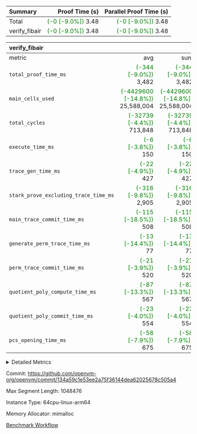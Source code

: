 | Summary | Proof Time (s) | Parallel Proof Time (s) |
|:---|---:|---:|
| Total | <span style='color: green'>(-0 [-9.0%])</span> 3.48 | <span style='color: green'>(-0 [-9.0%])</span> 3.48 |
| verify_fibair | <span style='color: green'>(-0 [-9.0%])</span> 3.48 | <span style='color: green'>(-0 [-9.0%])</span> 3.48 |


| verify_fibair |||||
|:---|---:|---:|---:|---:|
|metric|avg|sum|max|min|
| `total_proof_time_ms ` | <span style='color: green'>(-344 [-9.0%])</span> 3,482 | <span style='color: green'>(-344 [-9.0%])</span> 3,482 | <span style='color: green'>(-344 [-9.0%])</span> 3,482 | <span style='color: green'>(-344 [-9.0%])</span> 3,482 |
| `main_cells_used     ` | <span style='color: green'>(-4429600 [-14.8%])</span> 25,588,004 | <span style='color: green'>(-4429600 [-14.8%])</span> 25,588,004 | <span style='color: green'>(-4429600 [-14.8%])</span> 25,588,004 | <span style='color: green'>(-4429600 [-14.8%])</span> 25,588,004 |
| `total_cycles        ` | <span style='color: green'>(-32739 [-4.4%])</span> 713,848 | <span style='color: green'>(-32739 [-4.4%])</span> 713,848 | <span style='color: green'>(-32739 [-4.4%])</span> 713,848 | <span style='color: green'>(-32739 [-4.4%])</span> 713,848 |
| `execute_time_ms     ` | <span style='color: green'>(-6 [-3.8%])</span> 150 | <span style='color: green'>(-6 [-3.8%])</span> 150 | <span style='color: green'>(-6 [-3.8%])</span> 150 | <span style='color: green'>(-6 [-3.8%])</span> 150 |
| `trace_gen_time_ms   ` | <span style='color: green'>(-22 [-4.9%])</span> 427 | <span style='color: green'>(-22 [-4.9%])</span> 427 | <span style='color: green'>(-22 [-4.9%])</span> 427 | <span style='color: green'>(-22 [-4.9%])</span> 427 |
| `stark_prove_excluding_trace_time_ms` | <span style='color: green'>(-316 [-9.8%])</span> 2,905 | <span style='color: green'>(-316 [-9.8%])</span> 2,905 | <span style='color: green'>(-316 [-9.8%])</span> 2,905 | <span style='color: green'>(-316 [-9.8%])</span> 2,905 |
| `main_trace_commit_time_ms` | <span style='color: green'>(-115 [-18.5%])</span> 508 | <span style='color: green'>(-115 [-18.5%])</span> 508 | <span style='color: green'>(-115 [-18.5%])</span> 508 | <span style='color: green'>(-115 [-18.5%])</span> 508 |
| `generate_perm_trace_time_ms` | <span style='color: green'>(-13 [-14.4%])</span> 77 | <span style='color: green'>(-13 [-14.4%])</span> 77 | <span style='color: green'>(-13 [-14.4%])</span> 77 | <span style='color: green'>(-13 [-14.4%])</span> 77 |
| `perm_trace_commit_time_ms` | <span style='color: green'>(-21 [-3.9%])</span> 520 | <span style='color: green'>(-21 [-3.9%])</span> 520 | <span style='color: green'>(-21 [-3.9%])</span> 520 | <span style='color: green'>(-21 [-3.9%])</span> 520 |
| `quotient_poly_compute_time_ms` | <span style='color: green'>(-87 [-13.3%])</span> 567 | <span style='color: green'>(-87 [-13.3%])</span> 567 | <span style='color: green'>(-87 [-13.3%])</span> 567 | <span style='color: green'>(-87 [-13.3%])</span> 567 |
| `quotient_poly_commit_time_ms` | <span style='color: green'>(-23 [-4.0%])</span> 554 | <span style='color: green'>(-23 [-4.0%])</span> 554 | <span style='color: green'>(-23 [-4.0%])</span> 554 | <span style='color: green'>(-23 [-4.0%])</span> 554 |
| `pcs_opening_time_ms ` | <span style='color: green'>(-58 [-7.9%])</span> 675 | <span style='color: green'>(-58 [-7.9%])</span> 675 | <span style='color: green'>(-58 [-7.9%])</span> 675 | <span style='color: green'>(-58 [-7.9%])</span> 675 |



<details>
<summary>Detailed Metrics</summary>

|  | verify_program_compile_ms | total_cells | stark_prove_excluding_trace_time_ms | quotient_poly_compute_time_ms | quotient_poly_commit_time_ms | perm_trace_commit_time_ms | pcs_opening_time_ms | main_trace_commit_time_ms |
| --- | --- | --- | --- | --- | --- | --- | --- |
|  | 4 | 65,536 | 67 | 3 | 13 | 0 | 31 | 18 | 

| air_name | rows | quotient_deg | main_cols | interactions | constraints | cells |
| --- | --- | --- | --- | --- | --- | --- |
| AccessAdapterAir<2> |  | 4 |  | 5 | 12 |  | 
| AccessAdapterAir<4> |  | 4 |  | 5 | 12 |  | 
| AccessAdapterAir<8> |  | 4 |  | 5 | 12 |  | 
| FibonacciAir | 32,768 | 1 | 2 |  | 5 | 65,536 | 
| FriReducedOpeningAir |  | 4 |  | 35 | 59 |  | 
| NativePoseidon2Air<BabyBearParameters>, 1> |  | 4 |  | 31 | 302 |  | 
| PhantomAir |  | 4 |  | 3 | 4 |  | 
| ProgramAir |  | 1 |  | 1 | 4 |  | 
| VariableRangeCheckerAir |  | 1 |  | 1 | 4 |  | 
| VmAirWrapper<BranchNativeAdapterAir, BranchEqualCoreAir<1> |  | 2 |  | 11 | 23 |  | 
| VmAirWrapper<JalNativeAdapterAir, JalCoreAir> |  | 4 |  | 7 | 6 |  | 
| VmAirWrapper<NativeAdapterAir<2, 0>, PublicValuesCoreAir> |  | 4 |  | 11 | 22 |  | 
| VmAirWrapper<NativeAdapterAir<2, 1>, FieldArithmeticCoreAir> |  | 4 |  | 15 | 23 |  | 
| VmAirWrapper<NativeLoadStoreAdapterAir<1>, NativeLoadStoreCoreAir<1> |  | 4 |  | 15 | 20 |  | 
| VmAirWrapper<NativeLoadStoreAdapterAir<4>, NativeLoadStoreCoreAir<4> |  | 4 |  | 15 | 20 |  | 
| VmAirWrapper<NativeVectorizedAdapterAir<4>, FieldExtensionCoreAir> |  | 4 |  | 15 | 23 |  | 
| VmConnectorAir |  | 4 |  | 3 | 8 |  | 
| VolatileBoundaryAir |  | 4 |  | 4 | 16 |  | 

| group | trace_gen_time_ms | total_proof_time_ms | total_cycles | total_cells | stark_prove_excluding_trace_time_ms | quotient_poly_compute_time_ms | quotient_poly_commit_time_ms | perm_trace_commit_time_ms | pcs_opening_time_ms | main_trace_commit_time_ms | main_cells_used | generate_perm_trace_time_ms | execute_time_ms |
| --- | --- | --- | --- | --- | --- | --- | --- | --- | --- | --- | --- | --- | --- |
| verify_fibair | 427 | 3,482 | 713,848 | 72,898,584 | 2,905 | 567 | 554 | 520 | 675 | 508 | 25,588,004 | 77 | 150 | 

| group | air_name | rows | prep_cols | perm_cols | main_cols | cells |
| --- | --- | --- | --- | --- | --- | --- |
| verify_fibair | AccessAdapterAir<2> | 131,072 |  | 16 | 11 | 3,538,944 | 
| verify_fibair | AccessAdapterAir<4> | 65,536 |  | 16 | 13 | 1,900,544 | 
| verify_fibair | AccessAdapterAir<8> | 32,768 |  | 16 | 17 | 1,081,344 | 
| verify_fibair | FriReducedOpeningAir | 512 |  | 76 | 64 | 71,680 | 
| verify_fibair | NativePoseidon2Air<BabyBearParameters>, 1> | 8,192 |  | 36 | 348 | 3,145,728 | 
| verify_fibair | PhantomAir | 16,384 |  | 8 | 6 | 229,376 | 
| verify_fibair | ProgramAir | 8,192 |  | 8 | 10 | 147,456 | 
| verify_fibair | VariableRangeCheckerAir | 262,144 | 2 | 8 | 1 | 2,359,296 | 
| verify_fibair | VmAirWrapper<BranchNativeAdapterAir, BranchEqualCoreAir<1> | 262,144 |  | 28 | 23 | 13,369,344 | 
| verify_fibair | VmAirWrapper<JalNativeAdapterAir, JalCoreAir> | 32,768 |  | 12 | 10 | 720,896 | 
| verify_fibair | VmAirWrapper<NativeAdapterAir<2, 1>, FieldArithmeticCoreAir> | 524,288 |  | 20 | 30 | 26,214,400 | 
| verify_fibair | VmAirWrapper<NativeLoadStoreAdapterAir<1>, NativeLoadStoreCoreAir<1> | 262,144 |  | 36 | 25 | 15,990,784 | 
| verify_fibair | VmAirWrapper<NativeLoadStoreAdapterAir<4>, NativeLoadStoreCoreAir<4> | 16,384 |  | 36 | 34 | 1,146,880 | 
| verify_fibair | VmAirWrapper<NativeVectorizedAdapterAir<4>, FieldExtensionCoreAir> | 8,192 |  | 20 | 40 | 491,520 | 
| verify_fibair | VmConnectorAir | 2 | 1 | 8 | 4 | 24 | 
| verify_fibair | VolatileBoundaryAir | 131,072 |  | 8 | 11 | 2,490,368 | 

</details>


Commit: https://github.com/openvm-org/openvm/commit/134a59c1e53ee2a75f36144dea62025678c505a4

Max Segment Length: 1048476

Instance Type: 64cpu-linux-arm64

Memory Allocator: mimalloc

[Benchmark Workflow](https://github.com/openvm-org/openvm/actions/runs/12718486150)
